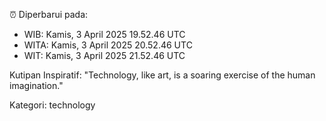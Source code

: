 ⏰ Diperbarui pada:
- WIB: Kamis, 3 April 2025 19.52.46 UTC
- WITA: Kamis, 3 April 2025 20.52.46 UTC
- WIT: Kamis, 3 April 2025 21.52.46 UTC

Kutipan Inspiratif:
"Technology, like art, is a soaring exercise of the human imagination."


Kategori: technology


